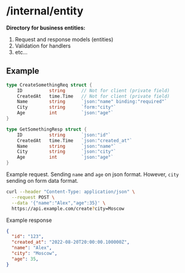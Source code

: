 # /internal/entity

**Directory for business entities:**
1. Request and response models (entities)
2. Validation for handlers
3. etc...

## **Example**
```go
type CreateSomethingReq struct {
	ID          string      // Not for client (private field)
	CreatedAt   time.Time   // Not for client (private field)
	Name        string      `json:"name" binding:"required"`
	City        string      `form:"city"`
	Age         int         `json:"age"`
}

type GetSomethingResp struct {
	ID          string      `json:"id"`
	CreatedAt   time.Time   `json:"created_at"`
	Name        string      `json:"name"`
	City        string      `json:"city"`
	Age         int         `json:"age"`
}
```

Example request. Sending `name` and `age` on json format. However, `city` sending on form data format.
```bash
curl --header "Content-Type: application/json" \
  --request POST \
  --data '{"name":"Alex","age":35}' \
  https://api.example.com/create?city=Moscow
```

Example response
```json
{
  "id": "123",
  "created_at": "2022-08-20T20:00:00.100000Z",
  "name": "Alex",
  "city": "Moscow",
  "age": 35,
}
```